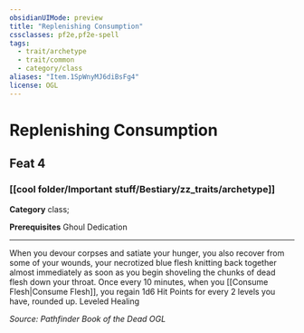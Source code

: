 ```yaml
---
obsidianUIMode: preview
title: "Replenishing Consumption"
cssclasses: pf2e,pf2e-spell
tags:
  - trait/archetype
  - trait/common
  - category/class
aliases: "Item.1SpWnyMJ6diBsFg4"
license: OGL
---
```

# Replenishing Consumption
## Feat 4
### [[cool folder/Important stuff/Bestiary/zz_traits/archetype]]

**Category** class; 



**Prerequisites** Ghoul Dedication
* * *
When you devour corpses and satiate your hunger, you also recover from some of your wounds, your necrotized blue flesh knitting back together almost immediately as soon as you begin shoveling the chunks of dead flesh down your throat. Once every 10 minutes, when you [[Consume Flesh|Consume Flesh]], you regain 1d6 Hit Points for every 2 levels you have, rounded up. Leveled Healing

*Source: Pathfinder Book of the Dead*
*OGL*
